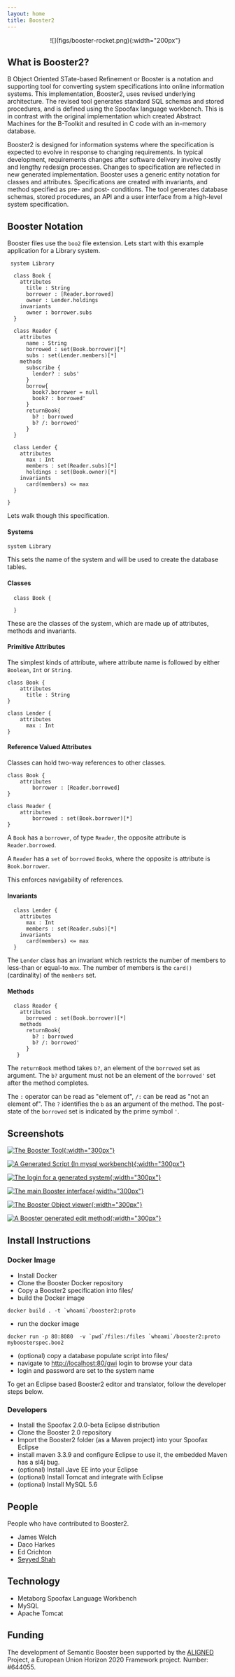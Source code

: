 ```yaml
---
layout: home
title: Booster2
---
```



<div style="text-align:center;margin:0 10px 10px 0" markdown="1">
![](figs/booster-rocket.png){:width="200px"}
</div>

## What is Booster2?

B Object Oriented STate-based Refinement or Booster is a notation and supporting tool for converting system specifications into online information systems. This implementation, Booster2, uses revised underlying architecture. The revised tool generates standard SQL schemas and stored procedures, and is defined using the Spoofax language workbench. This is in contrast with the original implementation which created Abstract Machines for the B-Toolkit and resulted in C code with an in-memory database.

Booster2 is designed for information systems where the specification is expected to evolve in response to changing requirements. In typical development, requirements changes after software delivery involve costly and lengthy redesign processes. Changes to specification are reflected in new generated implementation. Booster uses a generic entity notation for classes and attributes. Specifications are created with invariants, and method specified as pre- and post- conditions. The tool generates database schemas, stored procedures, an API and a user interface from a high-level system specification.

## Booster Notation

Booster files use the `boo2` file extension. Lets start with this example application for a Library system.

```
 system Library

  class Book {
    attributes
      title : String
      borrower : [Reader.borrowed]
      owner : Lender.holdings
    invariants
      owner : borrower.subs
  }

  class Reader {
    attributes
      name : String
      borrowed : set(Book.borrower)[*]
      subs : set(Lender.members)[*]
    methods
      subscribe { 
        lender? : subs' 
      }
      borrow{ 
        book?.borrower = null 
        book? : borrowed' 
      }
      returnBook{ 
        b? : borrowed 
        b? /: borrowed' 
      }
  }

  class Lender {
    attributes
      max : Int
      members : set(Reader.subs)[*]
      holdings : set(Book.owner)[*]
    invariants
      card(members) <= max
  }

}
```

Lets walk though this specification.

#### Systems
```system Library``` 

This sets the name of the system and will be used to create the database tables.


#### Classes
```
  class Book {

  }
```

These are the classes of the system, which are made up of attributes, methods and invariants.

#### Primitive Attributes

The simplest kinds of attribute, where attribute name is followed by either `Boolean`, `Int` or `String`.

```
class Book {
    attributes
      title : String
}

class Lender {
    attributes
      max : Int
}
```


#### Reference Valued Attributes

Classes can hold two-way references to other classes.

```
class Book {
    attributes
        borrower : [Reader.borrowed]
}

class Reader {
    attributes
        borrowed : set(Book.borrower)[*]
}
```

A `Book` has a `borrower`, of type `Reader`, the opposite attribute is `Reader.borrowed`. 

A `Reader` has a `set` of `borrowed` `Book`s, where the opposite is attribute is `Book.borrower`.

This enforces navigability of references.


#### Invariants

```
  class Lender {
    attributes
      max : Int
      members : set(Reader.subs)[*]
    invariants
      card(members) <= max
  }
```

The `Lender` class has an invariant which restricts the number of members to less-than or equal-to ```max```. The number of members is the `card()` (cardinality) of the `members` set.

#### Methods

```
  class Reader {
    attributes
      borrowed : set(Book.borrower)[*]
    methods
      returnBook{ 
        b? : borrowed 
        b? /: borrowed' 
      }
   }
```

The `returnBook` method takes `b?`, an element of the `borrowed` set as argument. The `b?` argument must not be an element of the `borrowed'` set after the method completes. 

The `:` operator can be read as "element of", `/:` can be read as "not an element of". The `?` identifies the `b` as an argument of the method. The post-state of the `borrowed` set is indicated by the prime symbol `'`.



## Screenshots

[![The Booster Tool](figs/booster-tool.png){:width="300px"}](figs/booster-tool.png)

[![A Generated Script (In mysql workbench)](figs/booster-generated-db-script.png){:width="300px"}](figs/booster-generated-db-script.png)

[![The login for a generated system](figs/booster-system-login-window.png){:width="300px"}](figs/booster-system-login-window.png)

[![The main Booster interface](figs/booster-system-main-interface.png){:width="300px"}](figs/booster-system-main-interface.png)

[![The Booster Object viewer](figs/booster-object-view.png){:width="300px"}](figs/booster-object-view.png)

[![A Booster generated edit method](figs/booster-generated-method.png){:width="300px"}](figs/booster-generated-method.png)

## Install Instructions

### Docker Image

- Install Docker
- Clone the Booster Docker repository
- Copy a Booster2 specification into files/
- build the Docker image 

``docker build . -t `whoami`/booster2:proto``

- run the docker image 

``docker run -p 80:8080  -v `pwd`/files:/files `whoami`/booster2:proto myboosterspec.boo2``

- (optional) copy a database populate script into files/
- navigate to [http://localhost:80/gwi](http://localhost:80/gwi) login to browse your data
- login and password are set to the system name

To get an Eclipse based Booster2 editor and translator, follow the developer steps below.

### Developers

- Install the Spoofax 2.0.0-beta Eclipse distribution
- Clone the Booster 2.0 repository
- Import the Booster2 folder (as a Maven project) into your Spoofax Eclipse
- install maven 3.3.9 and configure Eclipse to use it, the embedded Maven has a sl4j bug.
- (optional) Install Jave EE into your Eclipse 
- (optional) Install Tomcat and integrate with Eclipse 
- (optional) Install MySQL 5.6

## People

People who have contributed to Booster2.

- James Welch
- Daco Harkes
- Ed Crichton
- [Seyyed Shah](http://sshah.co.uk)

## Technology

- Metaborg Spoofax Language Workbench
- MySQL
- Apache Tomcat

## Funding

The development of Semantic Booster been supported by the [ALIGNED](http://aligned-project.eu/)
Project, a European Union Horizon 2020 Framework project. Number: #644055.


